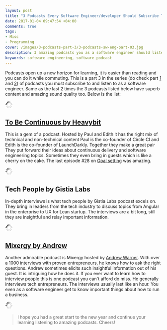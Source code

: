 ```yaml
---
layout: post
title: "3 Podcasts Every Software Engineer/developer Should Subscribe To - Part 3"
date: 2017-01-04 09:47:54 +04:00
comments: true
tags:
- Misc
- Programming
cover: /images/3-podcasts-part-3/3-podcasts-sw-eng-part-03.jpg
description: 3 amazing podcasts you as a software engineer should listend and leverage from.
keywords: software engineering, software podcast
---
```


Podcasts open up a new horizon for learning, it is easier than reading and you can do it while commuting. This is a part 3 in the series (do check part [1](https://geshan.com.np/blog/2015/10/3-podcasts-every-software-engineer-slash-developer-should-subscribe-to/) and
[2](https://geshan.com.np/blog/2016/05/3-podcasts-every-software-engineer-slash-developer-should-subscribe-to-part-2/)) of podcasts you must subscribe to and listen to as a software engineer. Same as the last 2 times the 3 podcasts listed below have superb content and amazing sound quality too. Below is the list:

<img class="center" src="/images/generic/loading.gif" data-echo="/images/3-podcasts-part-3/3-podcasts-sw-eng-part-03.jpg" title="3 podcasts every software engineer should subscribe to - part 3" alt="3 podcasts every software engineer should subscribe to - part 3">

<!-- more -->

## [To Be Continuous by Heavybit](http://www.heavybit.com/library/podcasts/to-be-continuous/)

This is a gem of a podcast. Hosted by Paul and Edith it has the right mix of technical and non-technical content Paul is the co-founder of Circle CI and Edith is the co-founder of LaunchDarkly. Together they make a great pair They put forward their ideas about continuous delivery and software engineering topics. Sometimes they even bring in guests which is like a cherry on the cake. The last episode #28 on [Goal setting](http://www.heavybit.com/library/podcasts/to-be-continuous/ep-28-goal-setting/) was amazing.

<img class="center" src="/images/generic/loading.gif" data-echo="/images/3-podcasts-part-3/to-be-continuous.jpg" title="To Be Continuous Podcast" alt="To Be Continuous Podcast">

## Tech People by Gistia Labs

In-depth interviews is what tech people by Gistia Labs podcast excels on. They bring in leaders from the tech industry to discuss topics from Angular in the enterprise to UX for Lean startup. The interviews are a bit long, still they are insightful and relay important information.

<img class="center" src="/images/generic/loading.gif" data-echo="/images/3-podcasts-part-3/tech-people.jpg" title="Tech People Podcast" alt="Tech People Podcast">

## [Mixergy by Andrew](https://mixergy.com/interviews/)

Another admirable podcast is Mixergy hosted by [Andrew Warner](http://www.andrewwarner.com/). With over a 1000 interviews with proven entrepreneurs, he knows how to ask the right questions. Andrew sometimes elicits such insightful information out of his guest. It is intriguing how he does it. If you ever want to learn how to interview people this is one podcast you can't afford do miss. He generally interviews tech entrepreneurs. The interviews usually last like an hour. You even as a software engineer get to know important things about how to run a business.

<img class="center" src="/images/generic/loading.gif" data-echo="/images/3-podcasts-part-3/mixergy.jpg" title="Mixergy Podcast" alt="Mixergy Podcast">

> I hope you had a great start to the new year and continue your learning listening to amazing podcasts. Cheers!  
